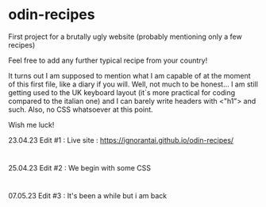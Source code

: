 # odin-recipes
First project for a brutally ugly website (probably mentioning only a few recipes)

Feel free to add any further typical recipe from your country!

It turns out I am supposed to mention what I am capable of at the moment of this first file, like a diary if you will.
Well, not much to be honest... I am still getting used to the UK keyboard layout (it`s more practical for coding compared to the italian one) and I can barely write headers with <"h1"> and such. Also, no CSS whatsoever at this point.

Wish me luck!

23.04.23 Edit #1 : Live site : https://ignorantai.github.io/odin-recipes/
#
25.04.23 Edit #2 : We begin with some CSS
#
07.05.23 Edit #3 : It's been a while but i am back